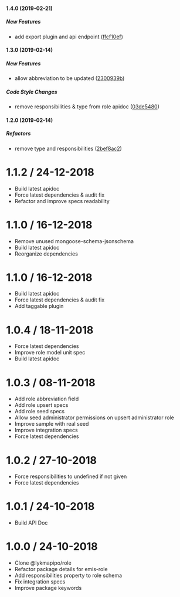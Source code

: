 #### 1.4.0 (2019-02-21)

##### New Features

*  add export plugin and api endpoint ([ffcf10ef](https://github.com/CodeTanzania/emis-role/commit/ffcf10ef38a496bc7aad7de120c2ce520c31bdb8))

#### 1.3.0 (2019-02-14)

##### New Features

*  allow abbreviation to be updated ([2300939b](https://github.com/CodeTanzania/emis-role/commit/2300939ba96a667256a516a4ef817387c8036e90))

##### Code Style Changes

*  remove responsibilities & type from role apidoc ([03de5480](https://github.com/CodeTanzania/emis-role/commit/03de54805cc5bbcb0d3b5cced3a09d86be854b33))

#### 1.2.0 (2019-02-14)

##### Refactors

*  remove type and responsibilities ([2bef8ac2](https://github.com/CodeTanzania/emis-role/commit/2bef8ac21de8fa73ab116e28030389f70a2140be))

# 1.1.2 / 24-12-2018
- Build latest apidoc
- Force latest dependencies & audit fix
- Refactor and improve specs readability

# 1.1.0 / 16-12-2018
- Remove unused mongoose-schema-jsonschema
- Build latest apidoc
- Reorganize dependencies

# 1.1.0 / 16-12-2018
- Build latest apidoc
- Force latest dependencies & audit fix
- Add taggable plugin

# 1.0.4 / 18-11-2018
- Force latest dependencies
- Improve role model unit spec
- Build latest apidoc 

# 1.0.3 / 08-11-2018
- Add role abbreviation field
- Add role upsert specs
- Add role seed specs
- Allow seed administrator permissions on upsert administrator role
- Improve sample with real seed
- Improve integration specs
- Force latest dependencies

# 1.0.2 / 27-10-2018
- Force responsibilities to undefined if not given
- Force latest dependencies

# 1.0.1 / 24-10-2018
- Build API Doc

# 1.0.0 / 24-10-2018
- Clone @lykmapipo/role
- Refactor package details for emis-role
- Add responsibilities property to role schema
- Fix integration specs
- Improve package keywords
